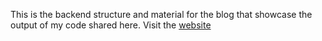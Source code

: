 This is the backend structure and material for the blog that showcase the output of my code shared here. Visit the [website](http://neocruiser.github.io)
